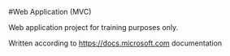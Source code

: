 #Web Application (MVC)

Web application project for training purposes only.

Written according to https://docs.microsoft.com documentation
